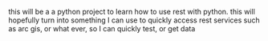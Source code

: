 this will be a a python project to learn how to use rest with python.   this will hopefully turn into something I can use to quickly access rest
services such as arc gis, or what ever, so I can quickly test, or get data


